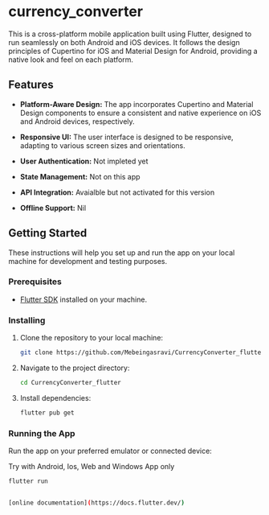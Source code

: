 # currency_converter

This is a cross-platform mobile application built using Flutter, designed to run seamlessly on both Android and iOS devices. It follows the design principles of Cupertino for iOS and Material Design for Android, providing a native look and feel on each platform.

## Features

- **Platform-Aware Design:** The app incorporates Cupertino and Material Design components to ensure a consistent and native experience on iOS and Android devices, respectively.
  
- **Responsive UI:** The user interface is designed to be responsive, adapting to various screen sizes and orientations.

- **User Authentication:** Not impleted yet

- **State Management:** Not on this app

- **API Integration:** Avaialble but not activated for this version

- **Offline Support:** Nil

## Getting Started

These instructions will help you set up and run the app on your local machine for development and testing purposes.

### Prerequisites

- [Flutter SDK](https://flutter.dev/docs/get-started/install) installed on your machine.

### Installing

1. Clone the repository to your local machine:

    ```bash
    git clone https://github.com/Mebeingasravi/CurrencyConverter_flutter
    ```

2. Navigate to the project directory:

    ```bash
    cd CurrencyConverter_flutter
    ```

3. Install dependencies:

    ```bash
    flutter pub get
    ```

### Running the App

Run the app on your preferred emulator or connected device:

Try with Android, Ios, Web and Windows App only

```bash
flutter run


[online documentation](https://docs.flutter.dev/)